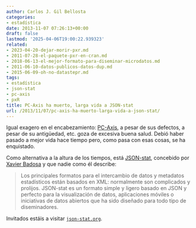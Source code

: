 ```yaml
---
author: Carlos J. Gil Bellosta
categories:
- estadística
date: 2013-11-07 07:26:13+00:00
draft: false
lastmod: '2025-04-06T19:00:22.939323'
related:
- 2023-04-20-dejar-morir-pxr.md
- 2011-07-28-el-paquete-pxr-en-cran.md
- 2018-06-13-el-mejor-formato-para-diseminar-microdatos.md
- 2011-06-10-datos-publicos-datos-dup.md
- 2015-06-09-oh-no-datastepr.md
tags:
- estadística
- json-stat
- pc-axis
- pxR
title: PC-Axis ha muerto, larga vida a JSON-stat
url: /2013/11/07/pc-axis-ha-muerto-larga-vida-a-json-stat/
---
```


Igual exagero en el encabezamiento: [PC-Axis](http://www.scb.se/Pages/List____314011.aspx), a pesar de sus defectos, a pesar de su antigüedad, etc. goza de excesiva buena salud. Debió haber pasado a mejor vida hace tiempo pero, como pasa con esas cosas, se ha enquistado.

Como alternativa a la altura de los tiempos, está [JSON-stat](http://json-stat.org/), concebido por [Xavier Badosa](https://twitter.com/badosa) y que nadie como él describe:

>Los principales formatos para el intercambio de datos y metadatos estadísticos están basados en XML: normalmente son complicados y prolijos. JSON-stat es un formato simple y ligero basado en JSON y perfecto para la visualización de datos, aplicaciones móviles o iniciativas de datos abiertos que ha sido diseñado para todo tipo de diseminadores.

Invitados estáis a visitar [`json-stat.org`](http://json-stat.org/).